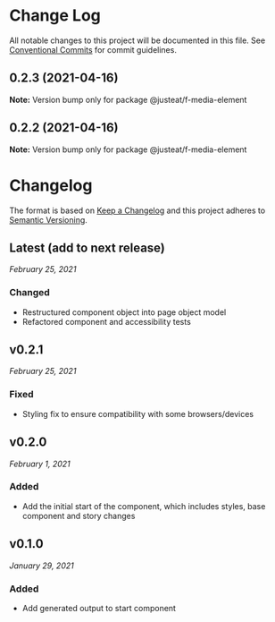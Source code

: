 # Change Log

All notable changes to this project will be documented in this file.
See [Conventional Commits](https://conventionalcommits.org) for commit guidelines.

## 0.2.3 (2021-04-16)

**Note:** Version bump only for package @justeat/f-media-element





## 0.2.2 (2021-04-16)

**Note:** Version bump only for package @justeat/f-media-element





# Changelog

The format is based on [Keep a Changelog](http://keepachangelog.com/en/1.0.0/)
and this project adheres to [Semantic Versioning](http://semver.org/spec/v2.0.0.html).

Latest (add to next release)
------------------------------
*February 25, 2021*

### Changed
- Restructured component object into page object model
- Refactored component and accessibility tests


v0.2.1
------------------------------
*February 25, 2021*

### Fixed
- Styling fix to ensure compatibility with some browsers/devices


v0.2.0
------------------------------
*February 1, 2021*

### Added
- Add the initial start of the component, which includes styles, base component and story changes


v0.1.0
------------------------------
*January 29, 2021*

### Added
- Add generated output to start component
